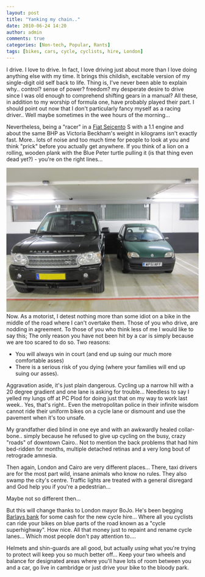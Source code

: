 ```yaml
---
layout: post
title: "Yanking my chain.."
date: 2010-06-24 14:20
author: admin
comments: true
categories: [Non-tech, Popular, Rants]
tags: [bikes, cars, cycle, cyclists, hire, London]
---
```

I drive. I love to drive. In fact, I love driving just about more than I love doing anything else with my time. It brings this childish, excitable version of my single-digit old self back to life. Thing is, I've never been able to explain why.. control? sense of power? freedom? my desperate desire to drive since I was old enough to comprehend shifting gears in a manual?
All these, in addition to my worship of formula one, have probably played their part. I should point out now that I don't particularly fancy myself as a racing driver.. Well maybe sometimes in the wee hours of the morning...

<!--more-->Nevertheless, being a "racer" in a <a href="http://en.wikipedia.org/wiki/Fiat_Seicento" target="_blank">Fiat Seicento</a> S with a 1.1 engine and about the same BHP as Victoria Beckham's weight in kilograms isn't exactly fast. More.. lots of noise and too much time for people to look at you and think "prick" before you actually get anywhere. If you think of a lion on a rolling, wooden plank with the Blue Peter turtle pulling it (is that thing even dead yet?) - you're on the right lines...

![My Beloved Fiat](\images\Fiat.jpg "Inadequete? Or is the other guy comphensating I wonder...")
Now. As a motorist, I detest nothing more than some idiot on a bike in the middle of the road where I can't overtake them. Those of you who drive, are nodding in agreement. To those of you who think less of me I would like to say this; The only reason you have not been hit by a car is simply because we are too scared to do so.
Two reasons:


*   You will always win in court (and end up suing our much more comfortable asses)
*   There is a serious risk of you dying (where your families will end up suing our asses).  

Aggravation aside, it's just plain dangerous. Cycling up a narrow hill with a 20 degree gradient and one lane is asking for trouble... Needless to say I yelled my lungs off at PC Plod for doing just that on my way to work last week.. Yes, that's right.. Even the metropolitan police in their infinite wisdom cannot ride their uniform bikes on a cycle lane or dismount and use the pavement when it's too unsafe.

My grandfather died blind in one eye and with an awkwardly healed collar-bone.. simply because he refused to give up cycling on the busy, crazy "roads" of downtown Cairo.. Not to mention the back problems that had him bed-ridden for months, multiple detached retinas and a very long bout of retrograde amnesia.

Then again, London and Cairo are very different places... There, taxi drivers are for the most part wild, insane animals who know no rules. They also swamp the city's centre. Traffic lights are treated with a general disregard and God help you if you're a pedestrian...

Maybe not so different then...

But this will change thanks to London mayor BoJo. He's been begging <a href="http://road.cc/content/news/17967-london-cycle-hire-scheme-becomes-barclays-cycle-hire-scheme-%C2%A325m-deal" target="_blank">Barlays bank</a> for some cash for the new cycle hire... Where all you cyclists can ride your bikes on blue parts of the road known as a "cycle superhighway". How nice. All that money just to repaint and rename cycle lanes... Which most people don't pay attention to....

Helmets and shin-guards are all good, but actually *using* what you're trying to protect will keep you so much better off... Keep your two wheels and balance for designated areas where you'll have lots of room between you and a car, go live in cambridge or just drive your bike to the bloody park.
